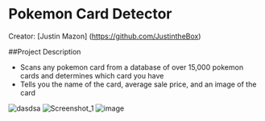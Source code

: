 # Pokemon Card Detector

Creator: [Justin Mazon] (https://github.com/JustintheBox)

##Project Description
  * Scans any pokemon card from a database of over 15,000 pokemon cards and determines which card you have
  * Tells you the name of the card, average sale price, and an image of the card

![dasdsa](https://user-images.githubusercontent.com/83481452/211169821-fa51f4d8-e070-4657-b132-c2e5f69bdffb.png)
![Screenshot_1](https://user-images.githubusercontent.com/83481452/211169823-e688377a-6d66-4397-8a39-8dba47e53581.png)
![image](https://user-images.githubusercontent.com/83481452/211169825-140bd32b-6567-47f4-a739-6c1a05328dbf.png)
